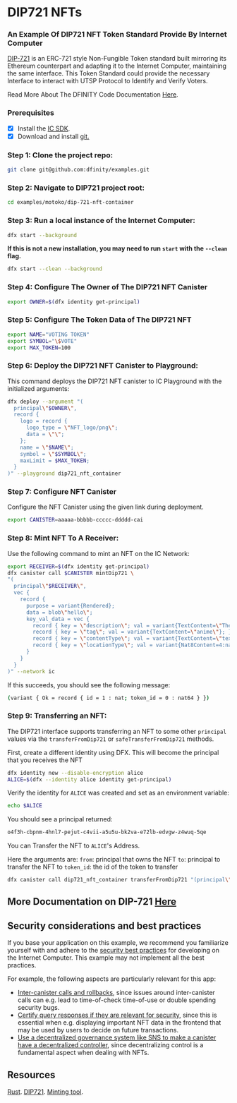 # DIP721 NFTs

### An Example Of DIP721 NFT Token Standard Provide By Internet Computer

[DIP-721](https://github.com/Psychedelic/DIP721) is an ERC-721 style Non-Fungible Token standard built mirroring its Ethereum counterpart and adapting it to the Internet Computer, maintaining the same interface.
This Token Standard could provide the necessary Interface to interact with UTSP Protocol to Identify and Verify Voters. 

Read More About The DFINITY Code Documentation [Here](https://github.com/dfinity/examples/tree/master/motoko/dip721-nft-container).


### Prerequisites 

- [x] Install the [IC SDK](https://internetcomputer.org/docs/current/developer-docs/setup/install/index.mdx).
- [x] Download and install [git.](https://git-scm.com/downloads)

 ### Step 1: Clone the project repo:

```bash
git clone git@github.com:dfinity/examples.git
```

 ### Step 2: Navigate to DIP721 project root:

```bash
cd examples/motoko/dip-721-nft-container
```

 ### Step 3: Run a local instance of the Internet Computer:

```bash
dfx start --background 
```

**If this is not a new installation, you may need to run `start` with the `--clean` flag.**

```bash
dfx start --clean --background
```

### Step 4: Configure The Owner of The DIP721 NFT Canister
```bash
export OWNER=$(dfx identity get-principal)
```

### Step 5: Configure The Token Data of The DIP721 NFT
```bash
export NAME="VOTING TOKEN"
export SYMBOL="\$VOTE"
export MAX_TOKEN=100
```
  
### Step 6: Deploy the DIP721 NFT Canister to Playground:

This command deploys the DIP721 NFT canister to IC Playground with the initialized arguments:

```bash
dfx deploy --argument "(
  principal\"$OWNER\", 
  record {
    logo = record {
      logo_type = \"NFT_logo/png\";
      data = \"\";
    };
    name = \"$NAME\";
    symbol = \"$SYMBOL\";
    maxLimit = $MAX_TOKEN;
  }
)" --playground dip721_nft_container
```

### Step 7: Configure NFT Canister

Configure the NFT Canister using the given link during deployment.

```bash
export CANISTER=aaaaa-bbbbb-ccccc-ddddd-cai
```

### Step 8: Mint NFT To A Receiver:

Use the following command to mint an NFT on the IC Network:

```bash
export RECEIVER=$(dfx identity get-principal)
dfx canister call $CANISTER mintDip721 \
"(
  principal\"$RECEIVER\", 
  vec { 
    record {
      purpose = variant{Rendered};
      data = blob\"hello\";
      key_val_data = vec {
        record { key = \"description\"; val = variant{TextContent=\"The NFT metadata can hold arbitrary metadata\"}; };
        record { key = \"tag\"; val = variant{TextContent=\"anime\"}; };
        record { key = \"contentType\"; val = variant{TextContent=\"text/plain\"}; };
        record { key = \"locationType\"; val = variant{Nat8Content=4:nat8} };
      }
    }
  }
)" --network ic
```

If this succeeds, you should see the following message:

```bash
(variant { Ok = record { id = 1 : nat; token_id = 0 : nat64 } })
```

### Step 9: Transferring an NFT:
The DIP721 interface supports transferring an NFT to some other `principal` values via the `transferFromDip721` or `safeTransferFromDip721` methods.

First, create a different identity using DFX. This will become the principal that you receives the NFT

```bash
dfx identity new --disable-encryption alice
ALICE=$(dfx --identity alice identity get-principal)
```

Verify the identity for `ALICE` was created and set as an environment variable:

```bash
echo $ALICE
```

You should see a principal returned:

```bash
o4f3h-cbpnm-4hnl7-pejut-c4vii-a5u5u-bk2va-e72lb-edvgw-z4wuq-5qe
```

You can Transfer the NFT to `ALICE`'s Address. 

Here the arguments are:
`from`: principal that owns the NFT
`to`: principal to transfer the NFT to
`token_id`: the id of the token to transfer

```bash
dfx canister call dip721_nft_container transferFromDip721 "(principal\"$(dfx identity get-principal)\", principal\"$ALICE\", 0)"
```


## More Documentation on DIP-721 [Here](https://github.com/dfinity/examples/tree/master/motoko/dip721-nft-container)


## Security considerations and best practices

If you base your application on this example, we recommend you familiarize yourself with and adhere to the [security best practices](https://internetcomputer.org/docs/current/references/security/) for developing on the Internet Computer. This example may not implement all the best practices.

For example, the following aspects are particularly relevant for this app:
* [Inter-canister calls and rollbacks](https://internetcomputer.org/docs/current/references/security/rust-canister-development-security-best-practices/#inter-canister-calls-and-rollbacks), since issues around inter-canister calls can e.g. lead to time-of-check time-of-use or double spending security bugs.
* [Certify query responses if they are relevant for security](https://internetcomputer.org/docs/current/references/security/general-security-best-practices#certify-query-responses-if-they-are-relevant-for-security), since this is essential when e.g. displaying important NFT data in the frontend that may be used by users to decide on future transactions.
* [Use a decentralized governance system like SNS to make a canister have a decentralized controller](https://internetcomputer.org/docs/current/references/security/rust-canister-development-security-best-practices#use-a-decentralized-governance-system-like-sns-to-make-a-canister-have-a-decentralized-controller), since decentralizing control is a fundamental aspect when dealing with NFTs.


## Resources
[Rust](https://rustup.rs).
[DIP721](https://github.com/Psychedelic/DIP721).
[Minting tool](https://github.com/dfinity/experimental-minting-tool).
